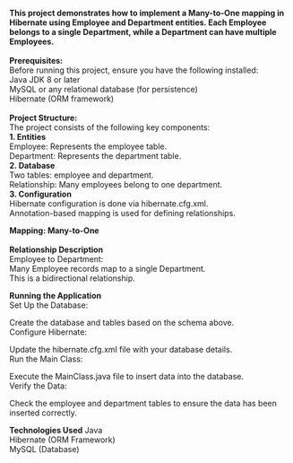 <b>This project demonstrates how to implement a Many-to-One mapping in Hibernate using Employee and Department entities. Each Employee belongs to a single Department, while a Department can have multiple Employees.</b>
<br><br>
<b>Prerequisites:</b><br>
Before running this project, ensure you have the following installed:
<br>
Java JDK 8 or later <br>
MySQL or any relational database (for persistence) <br>
Hibernate (ORM framework) <br><br>
<b>Project Structure:</b><br>
The project consists of the following key components:
<br>
<b>1. Entities</b><br>
Employee: Represents the employee table.<br>
Department: Represents the department table.<br>
<b>2. Database</b><br>
Two tables: employee and department.<br>
Relationship: Many employees belong to one department.<br>
<b>3. Configuration</b><br>
Hibernate configuration is done via hibernate.cfg.xml.<br>
Annotation-based mapping is used for defining relationships.<br>

<b>Mapping: Many-to-One</b><br><br>
<b>Relationship Description</b> <br>
Employee to Department: <br>
Many Employee records map to a single Department. <br>
This is a bidirectional relationship. <br>

<b>Running the Application</b><br>
Set Up the Database:<br>

Create the database and tables based on the schema above.<br>
Configure Hibernate:<br>

Update the hibernate.cfg.xml file with your database details.<br>
Run the Main Class:<br>

Execute the MainClass.java file to insert data into the database.<br>
Verify the Data:<br>

Check the employee and department tables to ensure the data has been inserted correctly.<br>

<b>Technologies Used</b>
Java<br>
Hibernate (ORM Framework)<br>
MySQL (Database)

